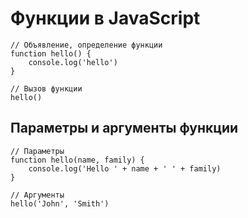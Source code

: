 # Функции в JavaScript

    // Объявление, определение функции
    function hello() {
        console.log('hello')
    }
    
    // Вызов функции
    hello()

## Параметры и аргументы функции
    // Параметры
    function hello(name, family) {
        console.log('Hello ' + name + ' ' + family)
    }
    
    // Аргументы
    hello('John', 'Smith')
